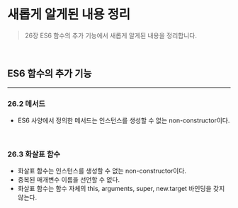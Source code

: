 # 새롭게 알게된 내용 정리

> 26장 ES6 함수의 추가 기능에서 새롭게 알게된 내용을 정리합니다.

<br>

## ES6 함수의 추가 기능

<hr>

### 26.2 메서드

- ES6 사양에서 정의한 메서드는 인스턴스를 생성할 수 없는 non-constructor이다.

<br>

### 26.3 화살표 함수

- 화살표 함수는 인스턴스를 생성할 수 없는 non-constructor이다.
- 중복된 매개변수 이름을 선언할 수 없다.
- 화살표 함수는 함수 자체의 this, arguments, super, new.target 바인딩을 갖지 않는다.
